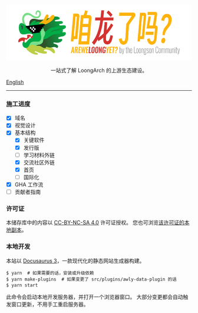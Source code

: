 <div align="center">
  <img alt="咱龙了吗？AREWELOONGYET? by the Loongson Community" src="./art/logo-readme.png" height="150" />
  <p>一站式了解 LoongArch 的上游生态建设。</p>
</div>

[English](./README.en.md)

---

### 施工进度

* [x] 域名
* [x] 视觉设计
* [x] 基本结构
    - [x] 关键软件
    - [x] 发行版
    - [ ] 学习材料外链
    - [x] 交流社区外链
    - [x] 首页
    - [ ] 国际化
* [x] GHA 工作流
* [ ] 贡献者指南

### 许可证

本储存库中的内容以 [CC-BY-NC-SA 4.0](https://creativecommons.org/licenses/by-nc-sa/4.0/) 许可证授权。
您也可浏览[该许可证的本地副本](./LICENSE)。

### 本地开发

本站以 [Docusaurus 3](https://docusaurus.io/)，一款现代化的静态网站生成器构建。

```
$ yarn  # 如果需要的话，安装或升级依赖
$ yarn make-plugins  # 如果变更了 src/plugins/awly-data-plugin 的话
$ yarn start
```

此命令会启动本地开发服务器，并打开一个浏览器窗口。
大部分变更都会自动触发窗口更新，不用手工重启服务器。
